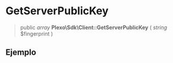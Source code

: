 # GetServerPublicKey

> public *array* **Plexo\\Sdk\\Client::GetServerPublicKey** ( *string* $fingerprint )

## Ejemplo

```php

```
